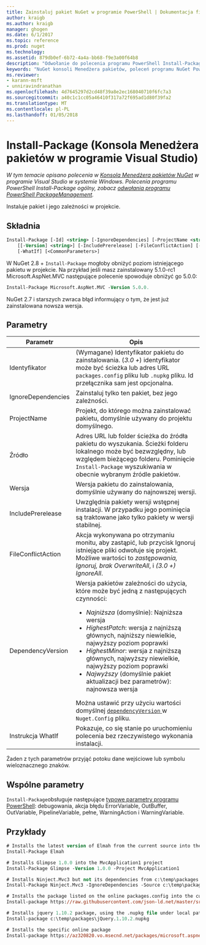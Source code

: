 ```yaml
---
title: Zainstaluj pakiet NuGet w programie PowerShell | Dokumentacja firmy Microsoft
author: kraigb
ms.author: kraigb
manager: ghogen
ms.date: 6/1/2017
ms.topic: reference
ms.prod: nuget
ms.technology: 
ms.assetid: 879db0ef-6b72-4a4a-bb68-f9e3a00f64b8
description: "Odwołanie do polecenia programu PowerShell Install-Package w konsoli Menedżera pakietów NuGet w programie Visual Studio."
keywords: "NuGet konsoli Menedżera pakietów, poleceń programu NuGet Powershell NuGet w programie PowerShell, Install-Package"
ms.reviewer:
- karann-msft
- unniravindranathan
ms.openlocfilehash: 4d7645297d2cd48f39a8e2ec168040710f6fc7a3
ms.sourcegitcommit: a40c1c1cc05a46410f317a72f695ad1d80f39fa2
ms.translationtype: MT
ms.contentlocale: pl-PL
ms.lasthandoff: 01/05/2018
---
```

# <a name="install-package-package-manager-console-in-visual-studio"></a>Install-Package (Konsola Menedżera pakietów w programie Visual Studio)

*W tym temacie opisano polecenia w [Konsola Menedżera pakietów NuGet](Package-Manager-Console.md) w programie Visual Studio w systemie Windows. Polecenia programu PowerShell Install-Package ogólny, zobacz [odwołania programu PowerShell PackageManagement](/powershell/module/packagemanagement/?view=powershell-6).*

Instaluje pakiet i jego zależności w projekcie.

## <a name="syntax"></a>Składnia

```ps
Install-Package [-Id] <string> [-IgnoreDependencies] [-ProjectName <string>] [[-Source] <string>] 
    [[-Version] <string>] [-IncludePrerelease] [-FileConflictAction] [-DependencyVersion]
    [-WhatIf] [<CommonParameters>]
```

W NuGet 2.8 + `Install-Package` mogłoby obniżyć poziom istniejącego pakietu w projekcie. Na przykład jeśli masz zainstalowany 5.1.0-rc1 Microsoft.AspNet.MVC następujące polecenie spowoduje obniżyć go 5.0.0:

```ps
Install-Package Microsoft.AspNet.MVC -Version 5.0.0.
```

NuGet 2.7 i starszych zwraca błąd informujący o tym, że jest już zainstalowana nowsza wersja.
  
## <a name="parameters"></a>Parametry

| Parametr | Opis |
| --- | --- |
| Identyfikator | (Wymagane) Identyfikator pakietu do zainstalowania. (*3.0 +*) identyfikator może być ścieżka lub adres URL `packages.config` pliku lub `.nupkg` pliku. Id przełącznika sam jest opcjonalna. |
| IgnoreDependencies | Zainstaluj tylko ten pakiet, bez jego zależności. |
| ProjectName | Projekt, do którego można zainstalować pakietu, domyślnie używany do projektu domyślnego. |
| Źródło | Adres URL lub folder ścieżka do źródła pakietu do wyszukania. Ścieżki folderu lokalnego może być bezwzględny, lub względem bieżącego folderu. Pominięcie `Install-Package` wyszukiwania w obecnie wybranym źródle pakietów. |
| Wersja | Wersja pakietu do zainstalowania, domyślnie używany do najnowszej wersji. |
| IncludePrerelease | Uwzględnia pakiety wersji wstępnej instalacji. W przypadku jego pominięcia są traktowane jako tylko pakiety w wersji stabilnej. |
| FileConflictAction | Akcja wykonywana po otrzymaniu monitu, aby zastąpić, lub przycisk Ignoruj istniejące pliki odwołuje się projekt. Możliwe wartości to *zastępowania, Ignoruj, brak OverwriteAll*, i *(3.0 +)* *IgnoreAll*. |
| DependencyVersion | Wersja pakietów zależności do użycia, które może być jedną z następujących czynności:<br/><ul><li>*Najniższa* (domyślnie): Najniższa wersja</li><li>*HighestPatch*: wersja z najniższą głównych, najniższy niewielkie, najwyższy poziom poprawki</li><li>*HighestMinor*: wersja z najniższą głównych, najwyższy niewielkie, najwyższy poziom poprawki</li><li>*Najwyższy* (domyślnie pakiet aktualizacji bez parametrów): najnowsza wersja</li></ul>Można ustawić przy użyciu wartości domyślnej [ `dependencyVersion` ](../Schema/nuget-config-file.md#config-section) w `Nuget.Config` pliku. |
| Instrukcja WhatIf | Pokazuje, co się stanie po uruchomieniu polecenia bez rzeczywistego wykonania instalacji. |

Żaden z tych parametrów przyjąć potoku dane wejściowe lub symbolu wieloznacznego znaków.

## <a name="common-parameters"></a>Wspólne parametry

`Install-Package`obsługuje następujące [typowe parametry programu PowerShell](http://go.microsoft.com/fwlink/?LinkID=113216): debugowania, akcja błędu ErrorVariable, OutBuffer, OutVariable, PipelineVariable, pełne, WarningAction i WarningVariable.

## <a name="examples"></a>Przykłady

```ps
# Installs the latest version of Elmah from the current source into the default project
Install-Package Elmah

# Installs Glimpse 1.0.0 into the MvcApplication1 project
Install-Package Glimpse -Version 1.0.0 -Project MvcApplication1

# Installs Ninject.Mvc3 but not its dependencies from c:\temp\packages
Install-Package Ninject.Mvc3 -IgnoreDependencies -Source c:\temp\packages

# Installs the package listed on the online packages.config into the current project.
Install-package https://raw.githubusercontent.com/json-ld.net/master/src/JsonLD/packages.config

# Installs jquery 1.10.2 package, using the .nupkg file under local path of c:\temp\packages.
Install-package c:\temp\packages\jQuery.1.10.2.nupkg

# Installs the specific online package
Install-package https://az320820.vo.msecnd.net/packages/microsoft.aspnet.mvc.5.2.3.nupkg
```
